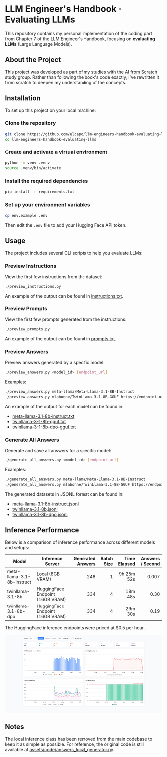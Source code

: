 # LLM Engineer's Handbook · Evaluating LLMs

This repository contains my personal implementation of the coding part from Chapter 7 of the LLM Engineer's Handbook, focusing on **evaluating LLMs** (Large Language Models).

## About the Project

This project was developed as part of my studies with the [AI from Scratch](https://luma.com/ai-from-scratch) study group. Rather than following the book's code exactly, I've rewritten it from scratch to deepen my understanding of the concepts.

## Installation

To set up this project on your local machine:

### Clone the repository

```bash
git clone https://github.com/elcapo/llm-engineers-handbook-evaluating-llms.git
cd llm-engineers-handbook-evaluating-llms
```

### Create and activate a virtual environment

```bash
python -m venv .venv
source .venv/bin/activate
```

### Install the required dependencies

```bash
pip install -r requirements.txt
```

### Set up your environment variables

```bash
cp env.example .env
```

Then edit the `.env` file to add your Hugging Face API token.

## Usage

The project includes several CLI scripts to help you evaluate LLMs:

### Preview Instructions

View the first few instructions from the dataset:

```bash
./preview_instructions.py
```

An example of the output can be found in [instructions.txt](./assets/texts/instructions.txt).

### Preview Prompts

View the first few prompts generated from the instructions:

```bash
./preview_prompts.py
```

An example of the output can be found in [prompts.txt](./assets/texts/prompts.txt).

### Preview Answers

Preview answers generated by a specific model:

```bash
./preview_answers.py <model_id> [endpoint_url]
```

Examples:
```bash
./preview_answers.py meta-llama/Meta-Llama-3.1-8B-Instruct
./preview_answers.py mlabonne/TwinLlama-3.1-8B-GGUF https://endpoint-url.location.provider.endpoints.huggingface.cloud
```

An example of the output for each model can be found in:

* [meta-llama-3.1-8b-instruct.txt](./assets/texts/answers/meta-llama-3.1-8b-instruct.txt)
* [twinllama-3-1-8b-gguf.txt](./assets/texts/answers/twinllama-3-1-8b-gguf.txt)
* [twinllama-3-1-8b-dpo-gguf.txt](./assets/texts/answers/twinllama-3-1-8b-dpo-gguf.txt)

### Generate All Answers

Generate and save all answers for a specific model:

```bash
./generate_all_answers.py <model_id> [endpoint_url]
```

Examples:
```bash
./generate_all_answers.py meta-llama/Meta-Llama-3.1-8B-Instruct
./generate_all_answers.py mlabonne/TwinLlama-3.1-8B-GGUF https://endpoint-url.location.provider.endpoints.huggingface.cloud
```

The generated datasets in JSONL format can be found in:

* [meta-llama-3.1-8b-instruct.jsonl](./datasets/meta-llama-3.1-8b-instruct.jsonl)
* [twinllama-3.1-8b.jsonl](./datasets/twinllama-3.1-8b.jsonl)
* [twinllama-3.1-8b-dpo.jsonl](./datasets/twinllama-3.1-8b-dpo.jsonl)

## Inference Performance

Below is a comparison of inference performance across different models and setups:

| Model | Inference Server | Generated Answers | Batch Size | Time Elapsed | Answers / Second |
| --- | --- | ---: | ---: | ---: | ---: |
| meta-llama-3.1-8b-instruct | Local (8GB VRAM) | 248 | 1 | 9h 25m 52s | 0.007 |
| twinllama-3.1-8b | HuggingFace Endpoint (16GB VRAM) | 334 | 4 | 18m 48s | 0.30 |
| twinllama-3.1-8b-dpo | HuggingFace Endpoint (16GB VRAM) | 334 | 4 | 29m 30s | 0.19 |

The HuggingFace inference endpoints were priced at $0.5 per hour.

![Instance Analytics](./assets/images/instance-analytics.png)

## Notes

The local inference class has been removed from the main codebase to keep it as simple as possible. For reference, the original code is still available at [assets/code/answers_local_generator.py](./assets/code/answers_local_generator.py).
